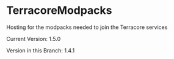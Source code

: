 # TerracoreModpacks
Hosting for the modpacks needed to join the Terracore services




Current Version: 1.5.0

Version in this Branch: 1.4.1
